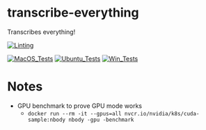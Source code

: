 # transcribe-everything

Transcribes everything!

[![Linting](../../actions/workflows/lint.yml/badge.svg)](../../actions/workflows/lint.yml)

[![MacOS_Tests](../../actions/workflows/push_macos.yml/badge.svg)](../../actions/workflows/push_macos.yml)
[![Ubuntu_Tests](../../actions/workflows/push_ubuntu.yml/badge.svg)](../../actions/workflows/push_ubuntu.yml)
[![Win_Tests](../../actions/workflows/push_win.yml/badge.svg)](../../actions/workflows/push_win.yml)


# Notes

  * GPU benchmark to prove GPU mode works
    * `docker run --rm -it --gpus=all nvcr.io/nvidia/k8s/cuda-sample:nbody nbody -gpu -benchmark`